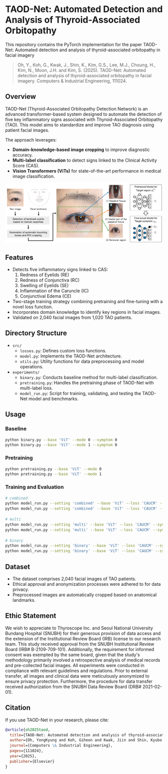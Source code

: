 # TAOD-Net: Automated Detection and Analysis of Thyroid-Associated Orbitopathy
This repository contains the PyTorch implementation for the paper TAOD-Net: Automated detection and analysis of thyroid-associated orbitopathy in facial imagery

> Oh, Y., Koh, G., Kwak, J., Shin, K., Kim, G.S., Lee, M.J., Choung, H., Kim, N., Moon, J.H. and Kim, S. (2025). TAOD-Net: Automated detection and analysis of thyroid-associated orbitopathy in facial imagery. Computers & Industrial Engineering, 111024.

## Overview
TAOD-Net (Thyroid-Associated Orbitopathy Detection Network) is an advanced transformer-based system designed to automate the detection of five key inflammatory signs associated with Thyroid-Associated Orbitopathy (TAO). This model aims to standardize and improve TAO diagnosis using patient facial images.

The approach leverages:
- **Domain-knowledge-based image cropping** to improve diagnostic accuracy.
- **Multi-label classification** to detect signs linked to the Clinical Activity Score (CAS).
- **Vision Transformers (ViTs)** for state-of-the-art performance in medical image classification.

![overview](assets/overview_new.png)

## Features
- Detects five inflammatory signs linked to CAS:
  1. Redness of Eyelids (RE)
  2. Redness of Conjunctiva (RC)
  3. Swelling of Eyelids (SE)
  4. Inflammation of the Caruncle (IC)
  5. Conjunctival Edema (CE)
- Two-stage training strategy combining pretraining and fine-tuning with a novel loss function.
- Incorporates domain knowledge to identify key regions in facial images.
- Validated on 2,040 facial images from 1,020 TAO patients.

## Directory Structure
- `src/`
  - `losses.py`: Defines custom loss functions.
  - `model.py`: Implements the TAOD-Net architecture.
  - `utils.py`: Utility functions for data preprocessing and model operations.
- `experiments/`
  - `binary.py`: Conducts baseline method for multi-label classification.
  - `pretraining.py`: Handles the pretraining phase of TAOD-Net with multi-label loss.
  - `model_run.py`: Script for training, validating, and testing the TAOD-Net model and benchmarks.

## Usage
### Baseline
```bash
python binary.py --base 'ViT' --mode 0 --symptom 0
python binary.py --base 'ViT' --mode 1 --symptom 0
```

### Pretraining
```bash
python pretraining.py --base 'ViT' --mode 0 
python pretraining.py --base 'ViT' --mode 1 
```

### Training and Evaluation
```bash
# combined
python model_run.py --setting 'combined' --base 'ViT' --loss 'CAUCM' --symptom 0 --domain 
python model_run.py --setting 'combined' --base 'ViT' --loss 'CAUCM' --symptom 0 --no-domain

# multi
python model_run.py --setting 'multi' --base 'ViT' --loss 'CAUCM' --symptom 0 --domain 
python model_run.py --setting 'multi' --base 'ViT' --loss 'CAUCM' --symptom 0 --no-domain 

# binary
python model_run.py --setting 'binary' --base 'ViT' --loss 'CAUCM' --symptom 0 --domain 
python model_run.py --setting 'binary' --base 'ViT' --loss 'CAUCM' --symptom 0 --no-domain     
```

## Dataset
- The dataset comprises 2,040 facial images of TAO patients.
- Ethical approval and anonymization processes were adhered to for data privacy.
- Preprocessed images are automatically cropped based on anatomical landmarks.

## Ethic Statement
We wish to appreciate to Thyroscope Inc. and Seoul National University Bundang Hospital (SNUBH) for their generous provision of data access and the extension of the Institutional Review Board (IRB) license to our research team. This study received approval from the SNUBH Institutional Review Board (IRB\# B-2109-709-101). Additionally, the requirement for informed consent was exempted by the same board, given that the study's methodology primarily involved a retrospective analysis of medical records and pre-collected facial images. 
All experiments were conducted in compliance with relevant guidelines and regulations. Prior to external transfer, all images and clinical data were meticulously anonymized to ensure privacy protection. Furthermore, the procedure for data transfer received authorization from the SNUBH Data Review Board (DRB\# 2021-02-01).

## Citation
If you use TAOD-Net in your research, please cite:
```bibtex
@article{oh2025taod,
  title={TAOD-Net: Automated detection and analysis of thyroid-associated orbitopathy in facial imagery},
  author={Oh, YongKyung and Koh, Giheon and Kwak, Jiin and Shin, Kyubo and Kim, Gi-Soo and Lee, Min Joung and Choung, Hokyung and Kim, Namju and Moon, Jae Hoon and Kim, Sungil},
  journal={Computers \& Industrial Engineering},
  pages={111024},
  year={2025},
  publisher={Elsevier}
}
```
